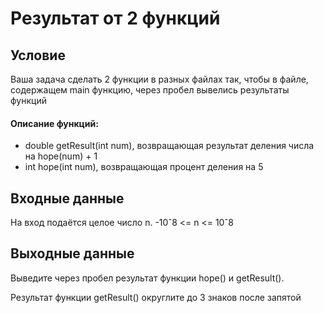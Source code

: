 # Результат от 2 функций

## Условие
Ваша задача сделать 2 функции в разных файлах так, чтобы в файле, содержащем main функцию, через пробел вывелись результаты функций

#### Описание функций:
- double getResult(int num), возвращающая результат деления числа на hope(num) + 1
- int hope(int num), возвращающая процент деления на 5

## Входные данные 
На вход подаётся целое число n. -10ˆ8 <= n <= 10ˆ8

## Выходные данные
Выведите через пробел результат функции hope() и getResult().

Результат функции getResult() округлите до 3 знаков после запятой

